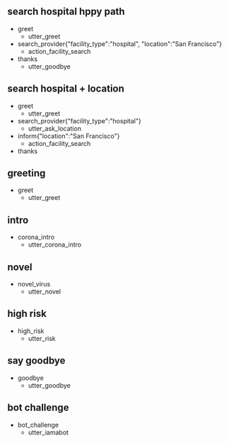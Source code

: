 ## search hospital hppy path
* greet
  - utter_greet
* search_provider{"facility_type":"hospital", "location":"San Francisco"}
  - action_facility_search
* thanks
  - utter_goodbye
  
  
## search hospital + location
* greet
  - utter_greet
* search_provider{"facility_type":"hospital"}
  - utter_ask_location
* inform{"location":"San Francisco"}
  - action_facility_search
* thanks 



## greeting
* greet
  - utter_greet

## intro
* corona_intro
  - utter_corona_intro

## novel
* novel_virus
  - utter_novel
  
## high risk
* high_risk
  - utter_risk

## say goodbye
* goodbye
  - utter_goodbye

## bot challenge
* bot_challenge
  - utter_iamabot
